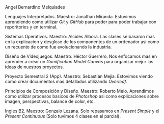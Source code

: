 Angel Bernardino Melquiades

Lenguajes Interpretados.
Maestro: Jonathan Miranda.
Estuvimos aprendiendo como utilizar *Git* y *GitHub* para poder para poder trabajar con reporitorios y en terminal.

Sistemas Operativos.
Maestro: Alcides Albora.
Las clases se basaron mas en la explicacion y desglose de los componentes de un ordenador asi como un recuento de como fue evolucionando la industria.

Diseño de Videojuegos.
Maestro: Héctor Guerrero.
Nos enfocamos mas en aprender a crear un *Gamification Model Canvas* para organizar mejor las ideas de nuestros proyectos.

Proyecto Semestral 2 (App).
Maestro: Sebastián Mejia.
Estovimos viendo como crear documentos mas detallados utilizando *Overleaf*.

Principios de Composición y Diseño.
Maestro: Roberto Melo.
Aprendimos como utilizar procesos basicos de *Photoshop* asi como explicaciones sobre imagen, perspectivas, balance de color, etc.

Ingles B2.
Maestro: Gonzalo Lezana.
Solo repasamos en *Present Simple* y el *Present Continuous* (Solo tuvimos 4 clases en el parcial).